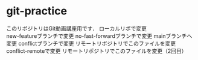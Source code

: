 # git-practice
このリポジトリはGit動画講座用です．
ローカルリポで変更  
new-featureブランチで変更
no-fast-forwardブランチで変更
mainブランチへ変更
conflictブランチで変更
リモートリポジトリでこのファイルを変更
conflict-remoteで変更
リモートリポジトリでこのファイルを変更（2回目）
